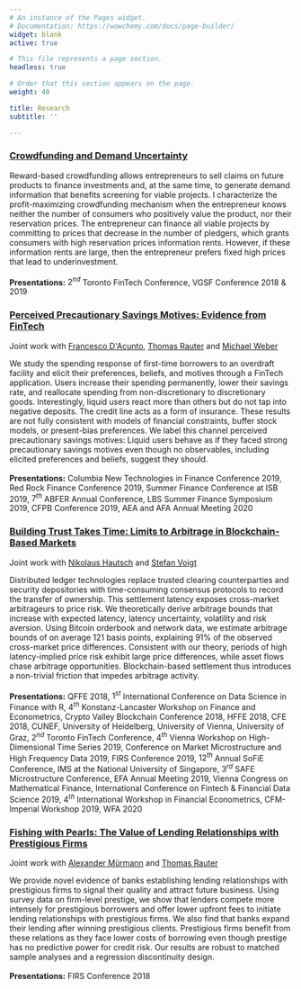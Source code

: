 ```yaml
---
# An instance of the Pages widget.
# Documentation: https://wowchemy.com/docs/page-builder/
widget: blank
active: true

# This file represents a page section.
headless: true

# Order that this section appears on the page.
weight: 40

title: Research
subtitle: ''

---
```


### [Crowdfunding and Demand Uncertainty](https://papers.ssrn.com/sol3/papers.cfm?abstract_id=3578402)

Reward-based crowdfunding allows entrepreneurs to sell claims on future products to finance investments and, at the same time, to generate demand information that benefits screening for viable projects. I characterize the profit-maximizing crowdfunding mechanism when the entrepreneur knows neither the number of consumers who positively value the product, nor their reservation prices. The entrepreneur can finance all viable projects by committing to prices that decrease in the number of pledgers, which grants consumers with high reservation prices information rents. However, if these information rents are large, then the entrepreneur prefers fixed high prices that lead to underinvestment.<br/><br/>**Presentations:** $2^{nd}$ Toronto FinTech Conference, VGSF Conference 2018 & 2019


### [Perceived Precautionary Savings Motives: Evidence from FinTech](https://www.nber.org/papers/w26817)

Joint work with [Francesco D'Acunto](http://www.francescodacunto.com?utm_source=christophscheuch.github.io), [Thomas Rauter](https://thomas-rauter.com?utm_source=christophscheuch.github.io) and [Michael Weber](https://faculty.chicagobooth.edu/michael-weber?utm_source=christophscheuch.github.io)

We study the spending response of first-time borrowers to an overdraft facility and elicit their preferences, beliefs, and motives through a FinTech application. Users increase their spending permanently, lower their savings rate, and reallocate spending from non-discretionary to discretionary goods. Interestingly, liquid users react more than others but do not tap into negative deposits. The credit line acts as a form of insurance. These results are not fully consistent with models of financial constraints, buffer stock models, or present-bias preferences. We label this channel perceived precautionary savings motives: Liquid users behave as if they faced strong precautionary savings motives even though no observables, including elicited preferences and beliefs, suggest they should.<br/><br/>**Presentations:** Columbia New Technologies in Finance Conference 2019, Red Rock Finance Conference 2019, Summer Finance Conference at ISB 2019, $7^{th}$ ABFER Annual Conference,  LBS Summer Finance Symposium 2019, CFPB Conference 2019, AEA and AFA Annual Meeting 2020

### [Building Trust Takes Time: Limits to Arbitrage in Blockchain-Based Markets](https://papers.ssrn.com/sol3/papers.cfm?abstract_id=3302159)

Joint work with [Nikolaus Hautsch](https://homepage.univie.ac.at/nikolaus.hautsch?utm_source=christophscheuch.github.io) and [Stefan Voigt](https://www.voigtstefan.me?utm_source=christophscheuch.github.io)

Distributed ledger technologies replace trusted clearing counterparties and security depositories with time-consuming consensus protocols to record the transfer of ownership. This settlement latency exposes cross-market arbitrageurs to price risk. We theoretically derive arbitrage bounds that increase with expected latency, latency uncertainty, volatility and risk aversion. Using Bitcoin orderbook and network data, we estimate arbitrage bounds of on average 121 basis points, explaining 91% of the observed cross-market price differences. Consistent with our theory, periods of high latency-implied price risk exhibit large price differences, while asset flows chase arbitrage opportunities. Blockchain-based settlement thus introduces a non-trivial friction that impedes arbitrage activity. <br/><br/>**Presentations:** QFFE 2018, $1^{st}$ International Conference on Data Science in Finance with R, $4^{th}$ Konstanz-Lancaster Workshop on Finance and Econometrics, Crypto Valley Blockchain Conference 2018, HFFE 2018, CFE 2018, CUNEF, University of Heidelberg, University of Vienna, University of Graz, $2^{nd}$ Toronto FinTech Conference, $4^{th}$ Vienna Workshop on High-Dimensional Time Series 2019, Conference on Market Microstructure and High Frequency Data 2019, FIRS Conference 2019, $12^{th}$ Annual SoFiE Conference, IMS at the National University of Singapore, $3^{rd}$ SAFE Microstructure Conference, EFA Annual Meeting 2019, Vienna Congress on Mathematical Finance, International Conference on Fintech & Financial Data Science 2019, $4^{th}$ International Workshop in Financial Econometrics, CFM-Imperial Workshop 2019, WFA 2020

### [Fishing with Pearls: The Value of Lending Relationships with Prestigious Firms](https://papers.ssrn.com/sol3/papers.cfm?abstract_id=2703343)

Joint work with [Alexander Mürmann](https://www.wu.ac.at/finance/people/faculty/muermann?utm_source=christophscheuch.github.io) and [Thomas Rauter](https://thomas-rauter.com?utm_source=christophscheuch.github.io)

We provide novel evidence of banks establishing lending relationships with prestigious firms to signal their quality and attract future business. Using survey data on firm-level prestige, we show that lenders compete more intensely for prestigious borrowers and offer lower upfront fees to initiate lending relationships with prestigious firms. We also find that banks expand their lending after winning prestigious clients. Prestigious firms benefit from these relations as they face lower costs of borrowing even though prestige has no predictive power for credit risk. Our results are robust to matched sample analyses and a regression discontinuity design.<br/><br/>**Presentations:** FIRS Conference 2018